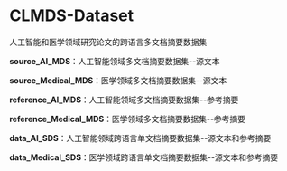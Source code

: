 # CLMDS-Dataset
人工智能和医学领域研究论文的跨语言多文档摘要数据集

**source_AI_MDS**：人工智能领域多文档摘要数据集--源文本

**source_Medical_MDS**：医学领域多文档摘要数据集--源文本

**reference_AI_MDS**：人工智能领域多文档摘要数据集--参考摘要

**reference_Medical_MDS**：医学领域多文档摘要数据集--参考摘要 

**data_AI_SDS**：人工智能领域跨语言单文档摘要数据集--源文本和参考摘要

**data_Medical_SDS**：医学领域跨语言单文档摘要数据集--源文本和参考摘要
